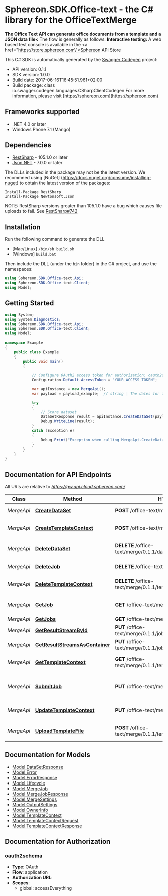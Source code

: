# Sphereon.SDK.Office-text - the C# library for the OfficeTextMerge

<b>The Office Text API can generate office documents from a template and a JSON data file<</b>    The flow is generally as follows:      <b>Interactive testing: </b>A web based test console is available in the <a href=\"https://store.sphereon.com\">Sphereon API Store</a>

This C# SDK is automatically generated by the [Swagger Codegen](https://github.com/swagger-api/swagger-codegen) project:

- API version: 0.1.1
- SDK version: 1.0.0
- Build date: 2017-06-16T16:45:51.961+02:00
- Build package: class io.swagger.codegen.languages.CSharpClientCodegen
    For more information, please visit [https://sphereon.com](https://sphereon.com)

## Frameworks supported
- .NET 4.0 or later
- Windows Phone 7.1 (Mango)

## Dependencies
- [RestSharp](https://www.nuget.org/packages/RestSharp) - 105.1.0 or later
- [Json.NET](https://www.nuget.org/packages/Newtonsoft.Json/) - 7.0.0 or later

The DLLs included in the package may not be the latest version. We recommned using [NuGet] (https://docs.nuget.org/consume/installing-nuget) to obtain the latest version of the packages:
```
Install-Package RestSharp
Install-Package Newtonsoft.Json
```

NOTE: RestSharp versions greater than 105.1.0 have a bug which causes file uploads to fail. See [RestSharp#742](https://github.com/restsharp/RestSharp/issues/742)

## Installation
Run the following command to generate the DLL
- [Mac/Linux] `/bin/sh build.sh`
- [Windows] `build.bat`

Then include the DLL (under the `bin` folder) in the C# project, and use the namespaces:
```csharp
using Sphereon.SDK.Office-text.Api;
using Sphereon.SDK.Office-text.Client;
using Model;
```

## Getting Started

```csharp
using System;
using System.Diagnostics;
using Sphereon.SDK.Office-text.Api;
using Sphereon.SDK.Office-text.Client;
using Model;

namespace Example
{
    public class Example
    {
        public void main()
        {
            
            // Configure OAuth2 access token for authorization: oauth2schema
            Configuration.Default.AccessToken = "YOUR_ACCESS_TOKEN";

            var apiInstance = new MergeApi();
            var payload = payload_example;  // string | The dates for the merge [   {     \"Field1\": \"Field1 value\",     \"Field2\": \"Field2 value\",   },   {     \"Field1\": \"Field1 value\",     \"Field2\": \"Field2 value\",   } ]

            try
            {
                // Store dataset
                DataSetResponse result = apiInstance.CreateDataSet(payload);
                Debug.WriteLine(result);
            }
            catch (Exception e)
            {
                Debug.Print("Exception when calling MergeApi.CreateDataSet: " + e.Message );
            }
        }
    }
}
```

<a name="documentation-for-api-endpoints"></a>
## Documentation for API Endpoints

All URIs are relative to *https://gw.api.cloud.sphereon.com/*

Class | Method | HTTP request | Description
------------ | ------------- | ------------- | -------------
*MergeApi* | [**CreateDataSet**](docs/MergeApi.md#createdataset) | **POST** /office-text/merge/0.1.1/datasets | Store dataset
*MergeApi* | [**CreateTemplateContext**](docs/MergeApi.md#createtemplatecontext) | **POST** /office-text/merge/0.1.1/templates | Create template context
*MergeApi* | [**DeleteDataSet**](docs/MergeApi.md#deletedataset) | **DELETE** /office-text/merge/0.1.1/datasets/{dataSetId} | Delete a stored data set
*MergeApi* | [**DeleteJob**](docs/MergeApi.md#deletejob) | **DELETE** /office-text/merge/0.1.1/jobs/{jobId} | Delete a job manually
*MergeApi* | [**DeleteTemplateContext**](docs/MergeApi.md#deletetemplatecontext) | **DELETE** /office-text/merge/0.1.1/templates/{templateId} | Delete template context
*MergeApi* | [**GetJob**](docs/MergeApi.md#getjob) | **GET** /office-text/merge/0.1.1/jobs/{jobId} | Job definition and state
*MergeApi* | [**GetJobs**](docs/MergeApi.md#getjobs) | **GET** /office-text/merge/0.1.1/jobs | Get all jobs
*MergeApi* | [**GetResultStreamById**](docs/MergeApi.md#getresultstreambyid) | **PUT** /office-text/merge/0.1.1/jobs/{jobId}/result/file/{streamId} | Get the result file
*MergeApi* | [**GetResultStreamsAsContainer**](docs/MergeApi.md#getresultstreamsascontainer) | **PUT** /office-text/merge/0.1.1/jobs/{jobId}/result/container | Get the result file
*MergeApi* | [**GetTemplateContext**](docs/MergeApi.md#gettemplatecontext) | **GET** /office-text/merge/0.1.1/templates/{templateId} | Get template context
*MergeApi* | [**SubmitJob**](docs/MergeApi.md#submitjob) | **PUT** /office-text/merge/0.1.1/jobs | Submit merge job for processing
*MergeApi* | [**UpdateTemplateContext**](docs/MergeApi.md#updatetemplatecontext) | **PUT** /office-text/merge/0.1.1/templates | Update template context
*MergeApi* | [**UploadTemplateFile**](docs/MergeApi.md#uploadtemplatefile) | **POST** /office-text/merge/0.1.1/templates/{templateId} | Upload template file


<a name="documentation-for-models"></a>
## Documentation for Models

 - [Model.DataSetResponse](docs/DataSetResponse.md)
 - [Model.Error](docs/Error.md)
 - [Model.ErrorResponse](docs/ErrorResponse.md)
 - [Model.Lifecycle](docs/Lifecycle.md)
 - [Model.MergeJob](docs/MergeJob.md)
 - [Model.MergeJobResponse](docs/MergeJobResponse.md)
 - [Model.MergeSettings](docs/MergeSettings.md)
 - [Model.OutputSettings](docs/OutputSettings.md)
 - [Model.OwnerInfo](docs/OwnerInfo.md)
 - [Model.TemplateContext](docs/TemplateContext.md)
 - [Model.TemplateContextRequest](docs/TemplateContextRequest.md)
 - [Model.TemplateContextResponse](docs/TemplateContextResponse.md)


## Documentation for Authorization

### oauth2schema

- **Type**: OAuth
- **Flow**: application
- **Authorization URL**: 
- **Scopes**: 
  - global: accessEverything

